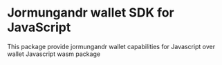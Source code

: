 # Jormungandr wallet SDK for JavaScript

This package provide jormungandr wallet capabilities for Javascript over wallet Javascript wasm package